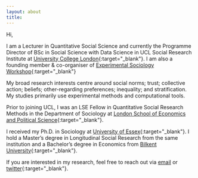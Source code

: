 ```yaml
---
layout: about
title: 
---
```


Hi,

I am a Lecturer in Quantitative Social Science and currently the Programme Director of BSc in Social Science with Data Science in UCL Social Research Institute at [University College London](https://www.ucl.ac.uk/){:target="_blank"}. I am also a founding member & co-organiser of [Experimental Sociology Workshop](https://experimentalsociology.github.io/){:target="_blank"} 

My broad research interests centre around social norms; trust; collective action; beliefs; other-regarding preferences; inequality; and stratification. My studies primarily use experimental methods and computational tools. 

Prior to joining UCL, I was an LSE Fellow in Quantitative Social Research Methods in the Department of Sociology at [London School of Economics and Political Science](https://www.lse.ac.uk/sociology){:target="_blank"}. 

I received my Ph.D. in Sociology at [University of Essex](https://www.essex.ac.uk/departments/sociology){:target="_blank"}. I hold a Master’s degree in Longitudinal Social Research from the same institution and a Bachelor’s degree in Economics from [Bilkent University](http://econ.bilkent.edu.tr/){:target="_blank"}. 

If you are interested in my research, feel free to reach out via [email](mailto:b.sonmez@ucl.ac.uk) or [twitter](https://twitter.com/socioburak){:target="_blank"}.
